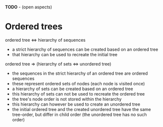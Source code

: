 
**TODO** - (open aspects)

<!-- ======================================================================= -->
# Ordered trees

ordered tree <=> hierarchy of sequences

* a strict hierarchy of sequences can be created based on an ordered tree
* that hierarchy can be used to recreate the initial tree

ordered tree => (hierarchy of sets <=> unordered tree)

* the sequences in the strict hierarchy of an ordered tree are ordered sequences
* these represent ordered sets of nodes (each node is visited once)
* a hierarchy of sets can be created based on an ordered tree
* this hierarchy of sets can not be used to recreate the ordered tree
* the tree's node order is not stored within the hierarchy
* this hierarchy can however be used to create an unordered tree
* the initial ordered tree and the created unordered tree have the same
  tree-order, but differ in child order (the unordered tree has no such order)
